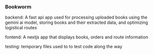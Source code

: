 ### Bookworm

backend: A fast api app used for processing uploaded books using the gemini ai model, storing books and their extracted data, and optimizing logistical routes

fontend: A nextjs app that displays books, orders and route information

testing: temporary files used to to test code along the way